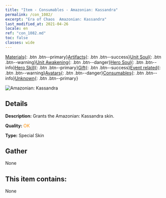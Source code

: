 ```yaml
---
title: "Item - Consumables - Amazonian: Kassandra"
permalink: /con_1082/
excerpt: "Era of Chaos  Amazonian: Kassandra"
last_modified_at: 2021-04-26
locale: en
ref: "con_1082.md"
toc: false
classes: wide
---
```

 [Materials](/Items/){: .btn .btn--primary}[Artifacts](/Items/Artifacts/){: .btn .btn--success}[Unit Soul](/Items/UnitSoul/){: .btn .btn--warning}[Unit Awakening](/Items/UnitAwakening/){: .btn .btn--danger}[Hero Soul](/Items/HeroSoul/){: .btn .btn--info}[Hero Skill](/Items/HeroSkill/){: .btn .btn--primary}[Gift](/Items/Gift/){: .btn .btn--success}[Event related](/Items/Events/){: .btn .btn--warning}[Avatars](/Items/Avatars/){: .btn .btn--danger}[Consumables](/Items/Consumables/){: .btn .btn--info}[Unknown](/Items/Unknown/){: .btn .btn--primary}

 ![Amazonian: Kassandra](/images/h/h_kashandela1.jpg)

## Details
 **Description:** Grants the Amazonian: Kassandra skin.

 **Quality:** <span style="color: #FF8C00">OK</span>

 **Type:** Special Skin

## Gather

  None

## This item contains:

  None


